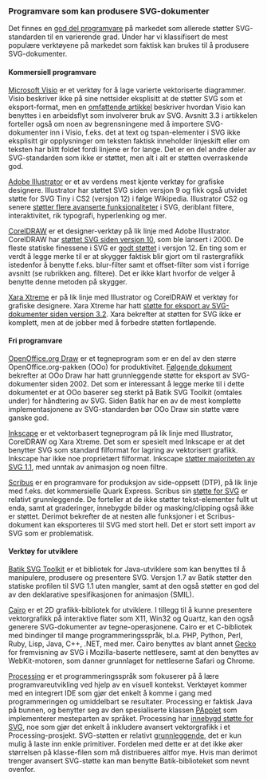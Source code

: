 
### Programvare som kan produsere SVG-dokumenter ###

Det finnes en [god del programvare][1] på markedet som allerede støtter
SVG-standarden til en varierende grad. Under har vi klassifisert de mest
populære verktøyene på markedet som faktisk kan brukes til å produsere
SVG-dokumenter.

#### Kommersiell programvare ####

[Microsoft Visio][2] er et verktøy for å lage varierte vektoriserte
diagrammer. Visio beskriver ikke på sine nettsider eksplisitt at de støtter
SVG som et eksport-format, men en [omfattende artikkel][3] beskriver hvordan
Visio kan benyttes i en arbeidsflyt som involverer bruk av SVG. Avsnitt 3.3
i artikkelen forteller også om noen av begrensningene med å importere
SVG-dokumenter inn i Visio, f.eks. det at text og tspan-elementer i SVG ikke
eksplisitt gir opplysninger om teksten faktisk inneholder linjeskift eller
om teksten har blitt foldet fordi linjene er for lange. Det er en del andre
deler av SVG-standarden som ikke er støttet, men alt i alt er støtten
overraskende god.

[Adobe Illustrator][4] er et av verdens mest kjente verktøy for grafiske
designere. Illustrator har støttet SVG siden versjon 9 og fikk også utvidet
støtte for SVG Tiny i CS2 (versjon 12) i følge Wikipedia. Illustrator CS2 og
senere [støtter flere avanserte funksjonaliteter][5] i SVG, deriblant
filtere, interaktivitet, rik typografi, hyperlenking og mer.

[CorelDRAW][6] er et designer-verktøy på lik linje med Adobe Illustrator.
CorelDRAW har [støttet SVG siden versjon 10][7], som ble lansert i 2000. De
fleste statiske finessene i SVG er [godt støttet][8] i versjon 12. En ting
som er verdt å legge merke til er at skygger faktisk blir gjort om til
rastergrafikk istedenfor å benytte f.eks. blur-filter samt et offset-filter
som vist i forrige avsnitt (se rubrikken ang. filtere). Det er ikke klart
hvorfor de velger å benytte denne metoden på skygger.

[Xara Xtreme][9] er på lik linje med Illustrator og CorelDRAW et verktøy for
grafiske designere. Xara Xtreme har hatt [støtte for eksport av
SVG-dokumenter siden versjon 3.2][10]. Xara bekrefter at støtten for SVG
ikke er komplett, men at de jobber med å forbedre støtten fortløpende.

#### Fri programvare ####

[OpenOffice.org Draw][11] er et tegneprogram som er en del av den større
OpenOffice.org-pakken (OOo) for produktivitet. [Følgende dokument][12]
bekrefter at OOo Draw har hatt grunnleggende støtte for eksport av
SVG-dokumenter siden 2002. Det som er interessant å legge merke til i dette
dokumentet er at OOo baserer seg sterkt på Batik SVG Toolkit (omtales under)
for håndtering av SVG. Siden Batik har en av de mest komplette
implementasjonene av SVG-standarden bør OOo Draw sin støtte være ganske god.

[Inkscape][13] er et vektorbasert tegneprogram på lik linje med Illustrator,
CorelDRAW og Xara Xtreme. Det som er spesielt med Inkscape er at det
benytter SVG som standard filformat for lagring av vektorisert grafikk.
Inkscape har ikke noe proprietært filformat. Inkscape [støtter majoriteten av
SVG 1.1][14], med unntak av animasjon og noen filtre.

[Scribus][15] er en programvare for produksjon av side-oppsett (DTP), på lik
linje med f.eks. det kommersielle Quark Express. Scribus sin [støtte for
SVG][16] er relativt grunnleggende. De forteller at de ikke støtter
tekst-elementer fullt ut enda, samt at graderinger, innebygde bilder og
masking/clipping også ikke er støttet. Derimot bekrefter de at nesten alle
funksjoner i et Scribus-dokument kan eksporteres til SVG med stort hell. Det
er stort sett import av SVG som er problematisk.

#### Verktøy for utviklere ####

[Batik SVG Toolkit][17] er et bibliotek for Java-utviklere som kan benyttes
til å manipulere, produsere og presentere SVG. Versjon 1.7 av Batik støtter
den statiske profilen til SVG 1.1 uten mangler, samt at den også støtter en
god del av den deklarative spesifikasjonen for animasjon (SMIL).

[Cairo][18] er et 2D grafikk-bibliotek for utviklere. I tillegg til å kunne
presentere vektorgrafikk på interaktive flater som X11, Win32 og Quartz, kan
den også generere SVG-dokumenter av tegne-operasjonene.  Cairo er et
C-bibliotek med bindinger til mange programmeringsspråk, bl.a. PHP, Python,
Perl, Ruby, Lisp, Java, C++, .NET, med mer. Cairo benyttes av blant annet
[Gecko][19] for fremvisning av SVG i Mozilla-baserte nettlesere, samt at den
benyttes av WebKit-motoren, som danner grunnlaget for nettleserne Safari og
Chrome.

[Processing][20] er et programmeringsspråk som fokuserer på å lære
programvareutvikling ved hjelp av en visuell kontekst. Verktøyet kommer med
en integrert IDE som gjør det enkelt å komme i gang med programmeringen og
umiddelbart se resultater. Processing er faktisk Java på bunnen, og benytter
seg av den spesialiserte klassen [PApplet][21] som implementerer mesteparten
av språket. Processing har [innebygd støtte for SVG][22], noe som gjør det
enkelt å inkludere avansert vektorgrafikk i et Processing-prosjekt.
SVG-støtten er relativt [grunnleggende][23], det er kun mulig å laste inn
enkle primitiver. Fordelen med dette er at det ikke øker størrelsen på
klasse-filen som må distribueres altfor mye. Hvis man derimot trenger
avansert SVG-støtte kan man benytte Batik-biblioteket som nevnt ovenfor.

[1]: http://en.wikipedia.org/wiki/Scalable_Vector_Graphics#Software_and_support_in_applications "SVG support in applications"
[2]: http://office.microsoft.com/en-us/visio/FX100487861033.aspx "Microsoft Office Visio"
[3]: http://www.svgopen.org/2003/papers/SVG_Scenarios_using_Microsoft_Office_Visio_2003/index.html "SVG Scenarios for Microsoft Visio 2003"
[4]: http://www.adobe.com/products/illustrator/ "Adobe Illustrator"
[5]: http://www.adobe.com/svg/tools.html "Adobe SVG Tools"
[6]: http://www.corel.com/servlet/Satellite/us/en/Product/1191272117978 "CorelDRAW Graphics Suite X5"
[7]: http://www.unleash.com/davidt/svg/index.asp "Using SVG in CorelDRAW - a tutorial"
[8]: http://corel.custhelp.com/app/answers/detail/a_id/754171/ "CorelDRAW SVG support information"
[9]: http://www.xara.com/us/products/xtreme/ "Xara Xtreme"
[10]: http://support.xara.com/index.php?_m=knowledgebase&_a=viewarticle&kbarticleid=2562 "Xara Xtreme SVG support"
[11]: http://www.openoffice.org/product/draw.html "OpenOffice.org Draw"
[12]: http://graphics.openoffice.org/files/documents/12/406/svg_overview.htm "OpenOffice.org Graphics SVG overview"
[13]: http://www.inkscape.org/ "Inkscape"
[14]: http://wiki.inkscape.org/wiki/index.php/FAQ#What_SVG_features_does_Inkscape_implement.3F "Inkscape SVG support"
[15]: http://www.scribus.net/ "Scribus"
[16]: http://docs.scribus.net/index.php?lang=en&page=scribus-svg "Scribus SVG support"
[17]: http://xmlgraphics.apache.org/batik/ "Batik SVG Toolkit"
[18]: http://cairographics.org/ "Cairo 2D graphics library"
[19]: https://wiki.mozilla.org/Gecko_1.9_Roadmap#cairo_Graphics_Substrate "Cairo usage in Mozilla Gecko"
[20]: http://processing.org/about/ "Processing programming language"
[21]: http://dev.processing.org/reference/core/javadoc/processing/core/PApplet.html "PApplet class definition"
[22]: http://processing.org/reference/libraries/candy/SVG.html "Processing SVG support"
[23]: http://dev.processing.org/reference/core/javadoc/processing/core/PShapeSVG.html "PShapeSVG class definition"
